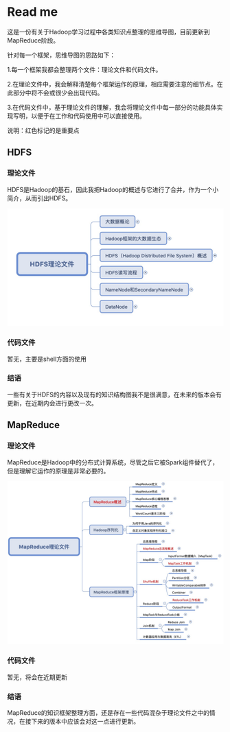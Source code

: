 # Read me		



这是一份有关于Hadoop学习过程中各类知识点整理的思维导图，目前更新到MapReduce阶段。



针对每一个框架，思维导图的思路如下：

1.每一个框架我都会整理两个文件：理论文件和代码文件。

2.在理论文件中，我会解释清楚每个框架运作的原理，相应需要注意的细节点。在此部分中将不会或很少会出现代码。

3.在代码文件中，基于理论文件的理解，我会将理论文件中每一部分的功能具体实现写明，以便于在工作和代码使用中可以直接使用。



说明：红色标记的是重要点



## HDFS

### 理论文件

HDFS是Hadoop的基石，因此我把Hadoop的概述与它进行了合并，作为一个小简介，从而引出HDFS。



![HDFS](README.assets/HDFS.png)



### 代码文件

暂无，主要是shell方面的使用



### 结语

一些有关于HDFS的内容以及现有的知识结构图我不是很满意，在未来的版本会有更新，在近期内会进行更改一次。


## MapReduce

### 理论文件

MapReduce是Hadoop中的分布式计算系统，尽管之后它被Spark组件替代了，但是理解它运作的原理是非常必要的。



![MR](README.assets/MR-9047194.png)



### 代码文件

暂无，将会在近期更新



### 结语

MapReduce的知识框架整理方面，还是存在一些代码混杂于理论文件之中的情况，在接下来的版本中应该会对这一点进行更新。